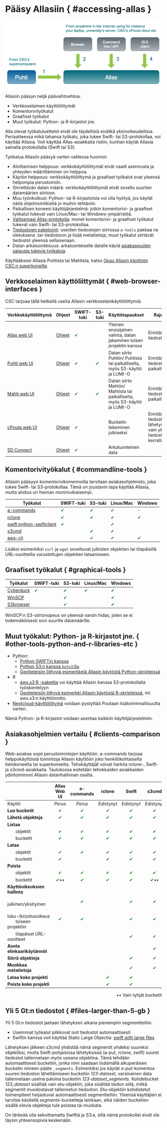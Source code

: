 # Pääsy Allasiin { #accessing-allas }

![Allas-asiakasohjelmat](img/allas-access-flavors.png)

Allasiin pääsyn neljä päävaihtoehtoa:

* Verkkoselaimen käyttöliittymät 
* Komentorivityökalut 
* Graafiset työkalut
* Muut työkalut: Python- ja R-kirjastot jne.

Alla olevat työkaluluettelot eivät ole täydellisiä eivätkä yksinoikeudellisia. Periaatteessa mikä tahansa työkalu, joka tukee Swift- tai S3-protokollaa, voi käyttää Allasia.
Voit käyttää Allas-asiakkaita ristiin, kunhan käytät Allasia samalla protokollalla (Swift tai S3).

Työkalua Allasiin pääsyä varten valitessa huomioi:

* Aloittamisen helppous: verkkokäyttöliittymät eivät vaadi asennusta ja yhteyden määrittäminen on helppoa.
* Käytön helppous: verkkokäyttöliittymä ja graafiset työkalut ovat yleensä helpompia perustoimiin.
* Siirrettävän datan määrä: verkkokäyttöliittymät eivät sovellu suurten datamäärien siirtoon.
* Muu työnkulkusi: Python- tai R-kirjastoista voi olla hyötyä, jos käytät näitä ohjelmointikieliä jo muihin tehtäviin.
* Paikallisen koneesi käyttöjärjestelmä: jotkin komentorivi- ja graafiset työkalut tukevat vain Linux/Mac- tai Windows-ympäristöä.
* [Valitsemasi Allas-protokolla](introduction.md#protocols): monet komentorivi- ja graafiset työkalut tukevat vain Swift- tai S3-protokollaa. 
* [Tiedostojen paketointi](introduction.md#file-sizes-and-packaging): useiden tiedostojen siirrossa `a-tools` pakkaa ne oletuksena .tar-tiedostoon ja lisää metatietoja; muut työkalut siirtävät tiedostot yleensä sellaisenaan.
* Datan arkaluonteisuus: arkaluonteiselle datalle käytä [asiakaspuolen salausta tukevia työkaluja](allas_encryption.md).

Käyttääksesi Allasia Puhtista tai Mahtista, katso [Opas Allasin käyttöön CSC:n superkoneilla](allas-hpc.md).

## Verkkoselaimen käyttöliittymät { #web-browser-interfaces }

CSC tarjoaa tällä hetkellä useita Allasin verkkoselainkäyttöliittymiä:

| Verkkokäyttöliittymä  | Ohjeet |SWIFT-tuki | S3-tuki | Käyttötapaukset | Rajoitukset |
| ----- | ------------- | ---------- | --------- | ------- | ------- |
| [Allas web UI](https://allas.csc.fi)  | [Ohjeet](./using_allas/allas-ui.md) | <font color="green">&#x2714;</font> |   | Yleinen ensisijainen valinta, datan jakaminen toisen projektin kanssa | Enintään 5 Gt tiedostot) |
| [Puhti web UI](https://www.puhti.csc.fi) | [Ohjeet](../../computing/webinterface/file-browser.md) | <font color="green">&#x2714;</font>  | <font color="green">&#x2714;</font> | Datan siirto Puhtiin/ Puhtista tai paikalliselta, myös S3-käyttö ja LUMI-O | Enintään 10 Gt tiedostolataukset paikalliselta |
| [Mahti web UI](https://www.mahti.csc.fi) | [Ohjeet](../../computing/webinterface/file-browser.md) | <font color="green">&#x2714;</font>  | <font color="green">&#x2714;</font> | Datan siirto Mahtiin/ Mahtista tai paikalliselta, myös S3-käyttö ja LUMI-O | Enintään 10 Gt tiedostolataukset paikalliselta |
| [cPouta web UI](https://pouta.csc.fi) | [Ohjeet](./using_allas/web_client.md)  | <font color="green">&#x2714;</font> |  | Bucketin tekeminen julkiseksi | Enintään 5 Gt tiedostot, lähetys/lataus vain yksi tiedosto kerrallaan. | 
| [SD Connect ](https://sd-connect.csc.fi) | [Ohjeet](../sensitive-data/sd_connect.md) | <font color="green">&#x2714;</font> |  | Arkaluonteinen data | |

## Komentorivityökalut { #commandline-tools }

Allasiin pääsyyn komentorivikomennoilla tarvitaan asiakasohjelmisto, joka tukee Swift- tai S3-protokollaa. Tämä on joustavin tapa käyttää Allasia, mutta aloitus on hieman monimutkaisempi.  

| Työkalut | SWIFT-tuki | S3-tuki | Linux/Mac | Windows |
| ----- | ------------- | ---------- | --------- | ------- |
| [a-commands](./using_allas/a_commands.md) | <font color="green">&#x2714;</font> | <font color="green">&#x2714;</font> | <font color="green">&#x2714;</font> | - |
| [rclone](./using_allas/rclone.md)  | <font color="green">&#x2714;</font> | <font color="green">&#x2714;</font> | <font color="green">&#x2714;</font> |  <font color="green">&#x2714;</font> | 
| [swift python-swiftclient](./using_allas/swift_client.md) | <font color="green">&#x2714;</font> |   | <font color="green">&#x2714;</font> |   |
| [s3cmd](./using_allas/s3_client.md) |  | <font color="green">&#x2714;</font> | <font color="green">&#x2714;</font> |   |
| [aws-cli](https://s3browser.com/) |   | <font color="green">&#x2714;</font> | <font color="green">&#x2714;</font> | <font color="green">&#x2714;</font> |

Lisäksi esimerkiksi `curl` ja `wget` soveltuvat julkisten objektien tai tilapäisillä URL-osoitteilla varustettujen objektien lataamiseen.

## Graafiset työkalut { #graphical-tools }

| Työkalut | SWIFT-tuki | S3-tuki | Linux/Mac | Windows |
| ----- | ------------- | ---------- | --------- | ------- |
| [Cyberduck](./using_allas/cyberduck.md) | <font color="green">&#x2714;</font> | <font color="green">&#x2714;</font> | <font color="green">&#x2714;</font> | <font color="green">&#x2714;</font> |
| [WinSCP](https://winscp.net/eng/index.php)  |  | <font color="green">&#x2714;</font> |  |  <font color="green">&#x2714;</font> | 
| [S3browser](https://s3browser.com/) |  |  <font color="green">&#x2714;</font> |  | <font color="green">&#x2714;</font>  |

WinSCP:n S3-siirtonopeus on yleensä varsin hidas, joten se ei todennäköisesti sovi suurille datamäärille.

## Muut työkalut: Python- ja R-kirjastot jne. { #other-tools-python-and-r-libraries-etc }

* Python:
    * [Python SWIFTin kanssa](using_allas/python_swift.md)
    * [Python S3:n kanssa `boto3`:lla](using_allas/python_boto3.md).
    * [Geotieteisiin liittyviä esimerkkejä Allasin käytöstä Python-skripteissä](https://github.com/csc-training/geocomputing/tree/master/python/allas)
* R
    * [aws.s3 R -pakettia](https://cloud.r-project.org/web/packages/aws.s3/index.html) voi käyttää Allasin kanssa S3-protokollalla työskentelyyn
    * [Geotieteisiin liittyvä esimerkki Allasin käytöstä R-skripteissä](https://github.com/csc-training/geocomputing/blob/master/R/allas/working_with_allas_from_R_S3.R), ml. aws.s3:n käyttöönotto.
* [Nextcloud-käyttöliittymä](allas-nextcloud.md) voidaan pystyttää Poutaan lisätoiminnallisuutta varten.

Nämä Python- ja R-kirjastot voidaan asentaa kaikkiin käyttöjärjestelmiin.

## Asiakasohjelmien vertailu { #clients-comparison }

Web-asiakas sopii perustoimintojen käyttöön. a-commands tarjoaa helppokäyttöisiä toimintoja Allasin käyttöön joko henkilökohtaiselta tietokoneelta tai superkoneelta. Tehokäyttäjät voivat harkita rclone-, Swift- ja s3cmd-asiakkaita. Taulukossa esitetään tehokkaiden asiakkaiden ydintoiminnot Allasin datanhallinnan osalta.

| | Allas Web UI | a-commands | rclone | Swift | s3cmd |
| :----- | :-----: | :----: | :----: | :-----: | :----: |
| Käyttö | _Perus_ | _Perus_ | _Edistynyt_ |_Edistynyt_ | _Edistynyt_ |
| **Luo bucketit** | <font color="green">&#x2714;</font> |<font color="green">&#x2714;</font> | <font color="green">&#x2714;</font> | <font color="green">&#x2714;</font> | <font color="green">&#x2714;</font> |
| **Lähetä objekteja** | <font color="green">&#x2714;</font> | <font color="green">&#x2714;</font> | <font color="green">&#x2714;</font> | <font color="green">&#x2714;</font> | <font color="green">&#x2714;</font> |
| **Listaa** | | | | | |
| &nbsp;&nbsp;&nbsp;&nbsp;&nbsp;&nbsp; objektit | <font color="green">&#x2714;</font> | <font color="green">&#x2714;</font> | <font color="green">&#x2714;</font> | <font color="green">&#x2714;</font> | <font color="green">&#x2714;</font> |
| &nbsp;&nbsp;&nbsp;&nbsp;&nbsp;&nbsp; bucketit | <font color="green">&#x2714;</font>  | <font color="green">&#x2714;</font>| <font color="green">&#x2714;</font>  | <font color="green">&#x2714;</font> | <font color="green">&#x2714;</font>  |
| **Lataa** | | | | |
| &nbsp;&nbsp;&nbsp;&nbsp;&nbsp;&nbsp; objektit | <font color="green">&#x2714;</font> |<font color="green">&#x2714;</font> | <font color="green">&#x2714;</font> | <font color="green">&#x2714;</font> | <font color="green">&#x2714;</font> |
| &nbsp;&nbsp;&nbsp;&nbsp;&nbsp;&nbsp; bucketit | <font color="green">&#x2714;</font> | |<font color="green">&#x2714;</font> | <font color="green">&#x2714;</font> | <font color="green">&#x2714;</font> |
| **Poista** | | | | | |
| &nbsp;&nbsp;&nbsp;&nbsp;&nbsp;&nbsp; objektit | <font color="green">&#x2714;</font> | <font color="green">&#x2714;</font> | <font color="green">&#x2714;</font> | <font color="green">&#x2714;</font> | <font color="green">&#x2714;</font> |
| &nbsp;&nbsp;&nbsp;&nbsp;&nbsp;&nbsp; bucketit | <font color="green">&#x2714;</font>&#8226;&#8226; | <font color="green">&#x2714;</font> | <font color="green">&#x2714;</font> | <font color="green">&#x2714;</font> | <font color="green">&#x2714;</font>&#8226;&#8226; |
| **Käyttöoikeuksien hallinta** | | | | |
| &nbsp;&nbsp;&nbsp;&nbsp;&nbsp;&nbsp; julkinen/yksityinen |  | <font color="green">&#x2714;</font>| | <font color="green">&#x2714;</font> | <font color="green">&#x2714;</font> |
| &nbsp;&nbsp;&nbsp;&nbsp;&nbsp;&nbsp; luku-/kirjoitusoikeus</br>&nbsp;&nbsp;&nbsp;&nbsp;&nbsp;&nbsp; toiseen projektiin | <font color="green">&#x2714;</font> | <font color="green">&#x2714;</font> | | <font color="green">&#x2714;</font>| <font color="green">&#x2714;</font> |
| &nbsp;&nbsp;&nbsp;&nbsp;&nbsp;&nbsp; tilapäiset URL-osoitteet | | | | <font color="green">&#x2714;</font> | <font color="green">&#x2714;</font> |
| **Aseta elinkaarikäytännöt** | | | | | <font color="green">&#x2714;</font> |
| **Siirrä objekteja** | | | | <font color="green">&#x2714;</font> | <font color="green">&#x2714;</font> |
| **Muokkaa metatietoja** | | | | <font color="green">&#x2714;</font> | <font color="green">&#x2714;</font> |
| **Lataa koko projekti** | | | <font color="green">&#x2714;</font> | <font color="green">&#x2714;</font> | |
| **Poista koko projekti** | | | <font color="green">&#x2714;</font> | <font color="green">&#x2714;</font> | |

<div align="right">&#8226;&#8226; Vain tyhjät bucketit</div>

## Yli 5 Gt:n tiedostot { #files-larger-than-5-gb }

Yli 5 Gt:n tiedostot jaetaan lähetyksen aikana pienempiin segmentteihin. 

* Useimmat työkalut pilkkovat isot tiedostot automaattisesti
* Swiftin kanssa voit käyttää Static Large Objectia: [swift with large files](using_allas/swift_client.md#files-larger-than-5-gb)

Lähetyksen jälkeen s3cmd yhdistää nämä segmentit yhdeksi suureksi objektiksi, mutta Swift-pohjaisissa lähetyksissä (a-put, rclone, swift) suuret tiedostot tallennetaan myös useana objektina. Tämä tehdään automaattisesti bucketiin, jonka nimi saadaan lisäämällä alkuperäisen bucketin nimeen pääte `_segments`. Esimerkiksi jos käytät _a-put_-komentoa suuren tiedoston lähettämiseen bucketiin _123-dataset_, varsinainen data tallennetaan useina paloina bucketiin _123-dataset_segments_. Kohdebucket _123_dataset_ sisältää vain etu-objektin, joka sisältää tiedon siitä, mitkä segmentit muodostavat tallennetun tiedoston. Etu-objektiin kohdistetut toimenpiteet heijastuvat automaattisesti segmentteihin. Yleensä käyttäjien ei tarvitse käsitellä _segments_-bucketteja lainkaan, eikä näiden bucketien sisällä olevia objekteja tule poistaa tai muokata. 

On tärkeää olla sekoittamatta Swiftiä ja S3:a, sillä nämä protokollat eivät ole täysin yhteensopivia keskenään.